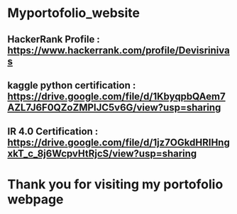 #  Myportofolio_website
## HackerRank Profile : https://www.hackerrank.com/profile/Devisrinivas
## kaggle python certification : https://drive.google.com/file/d/1KbyqpbQAem7AZL7J6F0QZoZMPIJC5v6G/view?usp=sharing
## IR 4.0 Certification : https://drive.google.com/file/d/1jz7OGkdHRIHngxkT_c_8j6WcpvHtRjcS/view?usp=sharing
# Thank you for visiting my portofolio webpage
